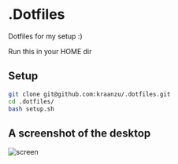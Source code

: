# .Dotfiles

Dotfiles for my setup :)

Run this in your HOME dir

## Setup
```bash
git clone git@github.com:kraanzu/.dotfiles.git
cd .dotfiles/
bash setup.sh
```

## A screenshot of the desktop

![screen](https://user-images.githubusercontent.com/97718086/189524513-5274b879-65e3-42e8-b48b-7eda81da5d2d.png)

